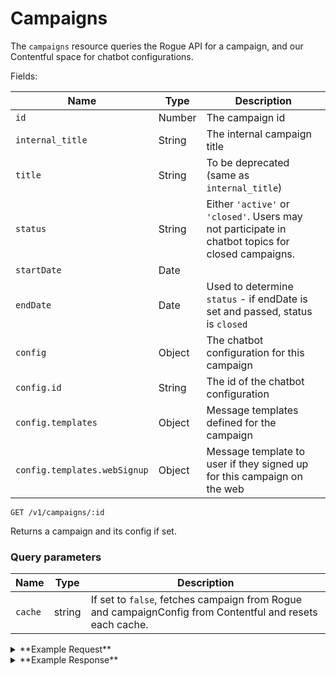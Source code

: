 # Campaigns

The `campaigns` resource queries the Rogue API for a campaign, and our Contentful space for chatbot configurations.


Fields:

Name | Type | Description
-----|------|------------
`id` | Number | The campaign id
`internal_title` | String | The internal campaign title
`title` | String | To be deprecated (same as `internal_title`)
`status` | String | Either `'active'` or `'closed'`. Users may not participate in chatbot topics for closed campaigns.
`startDate` | Date | 
`endDate` | Date | Used to determine `status` - if endDate is set and passed, status is `closed`
`config` | Object | The chatbot configuration for this campaign
`config.id` | String | The id of the chatbot configuration
`config.templates` | Object | Message templates defined for the campaign
`config.templates.webSignup` | Object | Message template to user if they signed up for this campaign on the web


```
GET /v1/campaigns/:id
```

Returns a campaign and its config if set.

### Query parameters

Name | Type | Description
-----|------|------------
`cache` | string | If set to `false`, fetches campaign from Rogue and campaignConfig from Contentful and resets each cache.

<details><summary>**Example Request**</summary><p>

```
curl http://localhost:5000/v1/campaigns/7
  -H "x-gambit-api-key: totallysecret"
  -H "Accept: application/json"
  -H "Content-Type: application/json"
```

</p></details>
<details><summary>**Example Response**</summary><p>

```
{
  "data": {
    "id": 72332,
    "internal_title": "Mirror Messages Run 87",
    "title": "Mirror Messages Run 87",
    "startDate": "2018-03-29T00:00:00+00:00",
    "endDate": "2029-03-29T00:00:00+00:00",
    "status": "active",
    "config": {
      "id": "68Oy1FcaR2EiaMieicaoom",
      "templates": {
        "webSignup": {
          "text": "Hi this is Freddie from DoSomething! Thanks for signing up for Mirror Messages. When you've posted some notes and ready to send a photo, text START",
          "attachments": [],
          "template": "webSignup",
          "topic": {
            "id": "6W1kHJ1XYASOK8w8Q42eum",
            "name": "Mirror Messages - Post a note",
            "type": "photoPostConfig",
            "createdAt": "2018-06-27T17:13:46.755Z",
            "updatedAt": "2018-08-08T14:45:12.186Z",
            "postType": "text",
            "campaign": {...},
            "templates": {...}
          }
        }
      }
    },
  }
}
```

</p></details>

